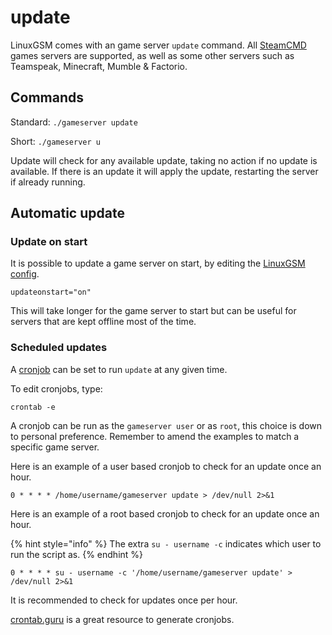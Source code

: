 # update

LinuxGSM comes with an game server `update` command. All [SteamCMD](../steamcmd/) games servers are supported, as well as some other servers such as Teamspeak, Minecraft, Mumble & Factorio.

## Commands

Standard: `./gameserver update`

Short: `./gameserver u`

Update will check for any available update, taking no action if no update is available. If there is an update it will apply the update, restarting the server if already running.

## Automatic update

### Update on start

It is possible to update a game server on start, by editing the [LinuxGSM config](../configuration/linuxgsm-config.md).

`updateonstart="on"`

This will take longer for the game server to start but can be useful for servers that are kept offline most of the time.

### Scheduled updates

A [cronjob](../configuration/cronjobs.md) can be set to run `update` at any given time.

To edit cronjobs, type:

`crontab -e`

A cronjob can be run as the `gameserver user` or as `root`, this choice is down to personal preference. Remember to amend the examples to match a specific game server.

Here is an example of a user based cronjob to check for an update once an hour.

```text
0 * * * * /home/username/gameserver update > /dev/null 2>&1
```

Here is an example of a root based cronjob to check for an update once an hour.

{% hint style="info" %}
The extra `su - username -c` indicates which user to run the script as.
{% endhint %}

```text
0 * * * * su - username -c '/home/username/gameserver update' > /dev/null 2>&1
```

It is recommended to check for updates once per hour.

[crontab.guru](https://crontab.guru/) is a great resource to generate cronjobs.
